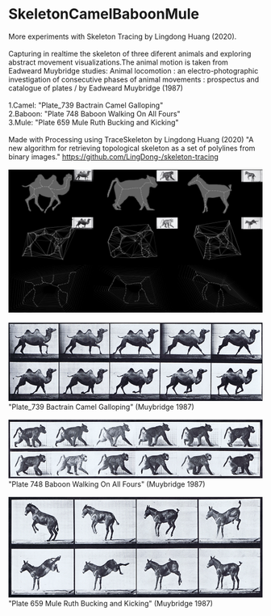 # SkeletonCamelBaboonMule

More experiments with Skeleton Tracing by Lingdong Huang (2020).\
\
Capturing in realtime the skeleton of three diferent animals and exploring abstract movement visualizations.The animal motion is taken from Eadweard Muybridge studies: Animal locomotion : an electro-photographic investigation of consecutive phases of animal movements : prospectus and catalogue of plates / by Eadweard Muybridge (1987)
\
\
1.Camel: "Plate_739 Bactrain Camel Galloping"\
2.Baboon: "Plate 748 Baboon Walking On All Fours"\
3.Mule: "Plate 659 Mule Ruth Bucking and Kicking"\
\
Made with Processing using TraceSkeleton by Lingdong Huang (2020)
"A new algorithm for retrieving topological skeleton as a set of polylines from binary images."
https://github.com/LingDong-/skeleton-tracing
\
\
![Image description](https://github.com/visiophone/SkeletonCamelBaboonMule/blob/master/SkeletonCamelBaboonMule.jpg)
\
\
![Image description](https://github.com/visiophone/SkeletonCamelBaboonMule/blob/master/camel.png)
"Plate_739 Bactrain Camel Galloping" (Muybridge 1987)\
\
![Image description](https://github.com/visiophone/SkeletonCamelBaboonMule/blob/master/baboon.png)
"Plate 748 Baboon Walking On All Fours" (Muybridge 1987)\
\
![Image description](https://github.com/visiophone/SkeletonCamelBaboonMule/blob/master/mule.png)
"Plate 659 Mule Ruth Bucking and Kicking" (Muybridge 1987)
